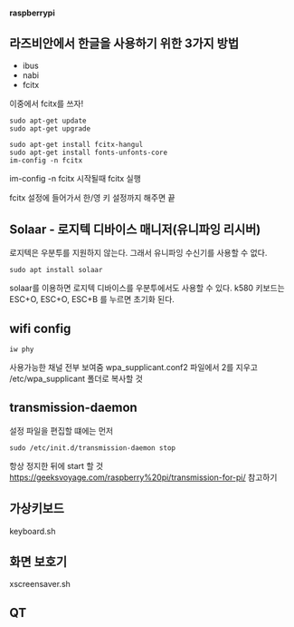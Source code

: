 #### raspberrypi

## 라즈비안에서 한글을 사용하기 위한 3가지 방법

* ibus
* nabi
* fcitx

이중에서 fcitx를 쓰자!

<pre><code>sudo apt-get update
sudo apt-get upgrade

sudo apt-get install fcitx-hangul
sudo apt-get install fonts-unfonts-core
im-config -n fcitx
</code></pre>

im-config -n fcitx  시작될때 fcitx 실행

fcitx 설정에 들어가서 한/영 키 설정까지 해주면 끝


## Solaar - 로지텍 디바이스 매니저(유니파잉 리시버)
로지텍은 우분투를 지원하지 않는다. 그래서 유니파잉 수신기를 사용할 수 없다.
<pre><code>sudo apt install solaar</code></pre>
solaar를 이용하면 로지텍 디바이스를 우분투에서도 사용할 수 있다.
k580 키보드는 ESC+O, ESC+O, ESC+B 를 누르면 초기화 된다.

## wifi config
<pre><code>iw phy</code></pre>
사용가능한 채널 전부 보여줌
wpa_supplicant.conf2 파일에서 2를 지우고
/etc/wpa_supplicant 폴더로 복사할 것

## transmission-daemon
설정 파일을 편집할 떄에는 먼저
<pre><code>sudo /etc/init.d/transmission-daemon stop</code></pre>
항상 정지한 뒤에 start 할 것
https://geeksvoyage.com/raspberry%20pi/transmission-for-pi/
참고하기

## 가상키보드
keyboard.sh

## 화면 보호기
xscreensaver.sh


## QT
